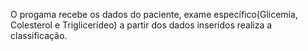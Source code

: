 O progama recebe os dados do paciente, exame específico(Glicemia, Colesterol e Triglicerídeo) a partir dos dados inseridos realiza a classificação.
